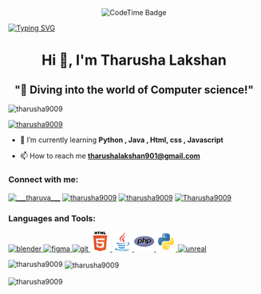 <div align="center">
<img href="https://codetime.dev" alt="CodeTime Badge" src="https://img.shields.io/endpoint?style=social&color=222&url=https%3A%2F%2Fapi.codetime.dev%2Fshield%3Fid%3D30836%26project%3D%26in=0">
</div>

<a href="https://git.io/typing-svg"><img src="https://readme-typing-svg.demolab.com?font=Fira+Code&pause=1000&color=3FF718&background=2FFFE800&width=435&lines=Hello+%2C+Im+Tharusha+Lakshan;+%F0%9F%8E%93+Student+at+Westminster+;%F0%9F%92%BB+Java+%26+Python+Coder;%F0%9F%8E%AE+Aspiring+Game+Developer;%22Building+worlds+with+code%2C+one+line+at+a+time.%22" alt="Typing SVG" /></a>
<h1 align="center">Hi 👋, I'm Tharusha Lakshan</h1>
<h2 align="center">"👋 Diving into the world of Computer science!"</h2>

<p align="left"> <img src="https://komarev.com/ghpvc/?username=tharusha9009&label=Profile%20views&color=0e75b6&style=flat" alt="tharusha9009" /> </p>

<p align="left"> <a href="https://github.com/ryo-ma/github-profile-trophy"><img src="https://github-profile-trophy.vercel.app/?username=tharusha9009" alt="tharusha9009" /></a> </p>

- 🌱 I’m currently learning **Python , Java , Html, css , Javascript**

- 📫 How to reach me **tharushalakshan901@gmail.com**

<h3 align="left">Connect with me:</h3>
<p align="left">
<a href="https://instagram.com/___tharuva___" target="blank"><img align="center" src="https://raw.githubusercontent.com/rahuldkjain/github-profile-readme-generator/master/src/images/icons/Social/instagram.svg" alt="___tharuva___" height="30" width="40" /></a>
<a href="https://codeforces.com/profile/tharusha9009" target="blank"><img align="center" src="https://raw.githubusercontent.com/rahuldkjain/github-profile-readme-generator/master/src/images/icons/Social/codeforces.svg" alt="tharusha9009" height="30" width="40" /></a>
<a href="https://www.leetcode.com/tharusha9009" target="blank"><img align="center" src="https://raw.githubusercontent.com/rahuldkjain/github-profile-readme-generator/master/src/images/icons/Social/leet-code.svg" alt="tharusha9009" height="30" width="40" /></a>
<a href="https://discord.gg/Tharusha9009" target="blank"><img align="center" src="https://raw.githubusercontent.com/rahuldkjain/github-profile-readme-generator/master/src/images/icons/Social/discord.svg" alt="Tharusha9009" height="30" width="40" /></a>
</p>

<h3 align="left">Languages and Tools:</h3>
<p align="left"> <a href="https://www.blender.org/" target="_blank" rel="noreferrer"> <img src="https://download.blender.org/branding/community/blender_community_badge_white.svg" alt="blender" width="40" height="40"/> </a> <a href="https://www.figma.com/" target="_blank" rel="noreferrer"> <img src="https://www.vectorlogo.zone/logos/figma/figma-icon.svg" alt="figma" width="40" height="40"/> </a> <a href="https://git-scm.com/" target="_blank" rel="noreferrer"> <img src="https://www.vectorlogo.zone/logos/git-scm/git-scm-icon.svg" alt="git" width="40" height="40"/> </a> <a href="https://www.w3.org/html/" target="_blank" rel="noreferrer"> <img src="https://raw.githubusercontent.com/devicons/devicon/master/icons/html5/html5-original-wordmark.svg" alt="html5" width="40" height="40"/> </a> <a href="https://www.java.com" target="_blank" rel="noreferrer"> <img src="https://raw.githubusercontent.com/devicons/devicon/master/icons/java/java-original.svg" alt="java" width="40" height="40"/> </a> <a href="https://www.php.net" target="_blank" rel="noreferrer"> <img src="https://raw.githubusercontent.com/devicons/devicon/master/icons/php/php-original.svg" alt="php" width="40" height="40"/> </a> <a href="https://www.python.org" target="_blank" rel="noreferrer"> <img src="https://raw.githubusercontent.com/devicons/devicon/master/icons/python/python-original.svg" alt="python" width="40" height="40"/> </a> <a href="https://unrealengine.com/" target="_blank" rel="noreferrer"> <img src="https://raw.githubusercontent.com/kenangundogan/fontisto/036b7eca71aab1bef8e6a0518f7329f13ed62f6b/icons/svg/brand/unreal-engine.svg" alt="unreal" width="40" height="40"/> </a> </p>

<p><img align="left" src="https://github-readme-stats.vercel.app/api/top-langs?username=tharusha9009&show_icons=true&locale=en&layout=compact" alt="tharusha9009" /></p>

<p>&nbsp;<img align="center" src="https://github-readme-stats.vercel.app/api?username=tharusha9009&show_icons=true&locale=en" alt="tharusha9009" /></p>

<p><img align="center" src="https://github-readme-streak-stats.herokuapp.com/?user=tharusha9009&" alt="tharusha9009" /></p>

